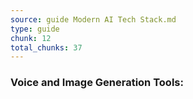 ```yaml
---
source: guide Modern AI Tech Stack.md
type: guide
chunk: 12
total_chunks: 37
---
```


### Voice and Image Generation Tools: